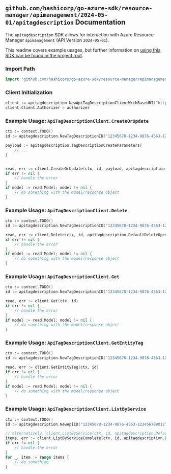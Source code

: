 
## `github.com/hashicorp/go-azure-sdk/resource-manager/apimanagement/2024-05-01/apitagdescription` Documentation

The `apitagdescription` SDK allows for interaction with Azure Resource Manager `apimanagement` (API Version `2024-05-01`).

This readme covers example usages, but further information on [using this SDK can be found in the project root](https://github.com/hashicorp/go-azure-sdk/tree/main/docs).

### Import Path

```go
import "github.com/hashicorp/go-azure-sdk/resource-manager/apimanagement/2024-05-01/apitagdescription"
```


### Client Initialization

```go
client := apitagdescription.NewApiTagDescriptionClientWithBaseURI("https://management.azure.com")
client.Client.Authorizer = authorizer
```


### Example Usage: `ApiTagDescriptionClient.CreateOrUpdate`

```go
ctx := context.TODO()
id := apitagdescription.NewTagDescriptionID("12345678-1234-9876-4563-123456789012", "example-resource-group", "serviceValue", "apiIdValue", "tagDescriptionIdValue")

payload := apitagdescription.TagDescriptionCreateParameters{
	// ...
}


read, err := client.CreateOrUpdate(ctx, id, payload, apitagdescription.DefaultCreateOrUpdateOperationOptions())
if err != nil {
	// handle the error
}
if model := read.Model; model != nil {
	// do something with the model/response object
}
```


### Example Usage: `ApiTagDescriptionClient.Delete`

```go
ctx := context.TODO()
id := apitagdescription.NewTagDescriptionID("12345678-1234-9876-4563-123456789012", "example-resource-group", "serviceValue", "apiIdValue", "tagDescriptionIdValue")

read, err := client.Delete(ctx, id, apitagdescription.DefaultDeleteOperationOptions())
if err != nil {
	// handle the error
}
if model := read.Model; model != nil {
	// do something with the model/response object
}
```


### Example Usage: `ApiTagDescriptionClient.Get`

```go
ctx := context.TODO()
id := apitagdescription.NewTagDescriptionID("12345678-1234-9876-4563-123456789012", "example-resource-group", "serviceValue", "apiIdValue", "tagDescriptionIdValue")

read, err := client.Get(ctx, id)
if err != nil {
	// handle the error
}
if model := read.Model; model != nil {
	// do something with the model/response object
}
```


### Example Usage: `ApiTagDescriptionClient.GetEntityTag`

```go
ctx := context.TODO()
id := apitagdescription.NewTagDescriptionID("12345678-1234-9876-4563-123456789012", "example-resource-group", "serviceValue", "apiIdValue", "tagDescriptionIdValue")

read, err := client.GetEntityTag(ctx, id)
if err != nil {
	// handle the error
}
if model := read.Model; model != nil {
	// do something with the model/response object
}
```


### Example Usage: `ApiTagDescriptionClient.ListByService`

```go
ctx := context.TODO()
id := apitagdescription.NewApiID("12345678-1234-9876-4563-123456789012", "example-resource-group", "serviceValue", "apiIdValue")

// alternatively `client.ListByService(ctx, id, apitagdescription.DefaultListByServiceOperationOptions())` can be used to do batched pagination
items, err := client.ListByServiceComplete(ctx, id, apitagdescription.DefaultListByServiceOperationOptions())
if err != nil {
	// handle the error
}
for _, item := range items {
	// do something
}
```
